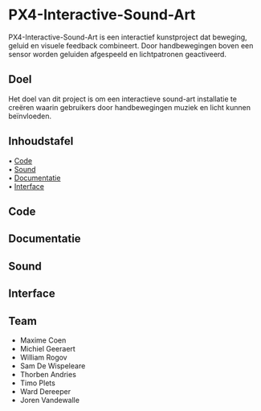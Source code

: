 # PX4-Interactive-Sound-Art

PX4-Interactive-Sound-Art is een interactief kunstproject dat beweging, geluid en visuele feedback combineert. Door handbewegingen boven een sensor worden geluiden afgespeeld en lichtpatronen geactiveerd.

## Doel

Het doel van dit project is om een interactieve sound-art installatie te creëren waarin gebruikers door handbewegingen muziek en licht kunnen beïnvloeden.

## Inhoudstafel

• [Code](#code)   
• [Sound](#sound)   
• [Documentatie](#documentatie)  
• [Interface](#interface)  

## Code

## Documentatie

## Sound

## Interface

## Team

- Maxime Coen
- Michiel Geeraert
- William Rogov
- Sam De Wispeleare
- Thorben Andries
- Timo Plets
- Ward Dereeper
- Joren Vandewalle



